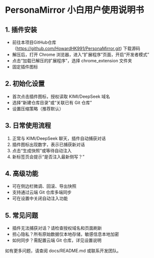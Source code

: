 # PersonaMirror 小白用户使用说明书

## 1. 插件安装
- 前往本项目GitHub仓库（https://github.com/HowardHK991/PersonaMirror.git) 下载源码
- 解压后，打开 Chrome 浏览器，进入“扩展程序”页面，开启“开发者模式”
- 点击“加载已解压的扩展程序”，选择 chrome_extension 文件夹
- 固定插件图标

## 2. 初始化设置
- 首次点击插件图标，授权读取 KIMI/DeepSeek 域名
- 选择“新建仓库目录”或“关联已有 Git 仓库”
- 设置压缩策略（推荐默认）

## 3. 日常使用流程
1. 正常与 KIMI/DeepSeek 聊天，插件自动捕获对话
2. 插件图标出现数字，表示已捕获新对话
3. 点击“生成快照”或等待自动注入
4. 新标签页会提示“是否注入最新侧写？”

## 4. 高级功能
- 可在侧边栏微调、回滚、导出快照
- 支持通过云端 Git 仓库多端同步
- 可在设置中关闭自动注入功能

## 5. 常见问题
- 插件无法捕获对话？请检查授权域名和页面刷新
- 担心隐私？所有原始数据仅本地存储，敏感信息本地加密
- 如何同步？需配置云端 Git 仓库，详见设置说明

如有更多问题，请查阅 docs/README.md 或联系开发团队。 
